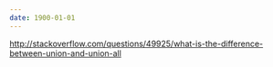 ```yaml
---
date: 1900-01-01
---
```



http://stackoverflow.com/questions/49925/what-is-the-difference-between-union-and-union-all
